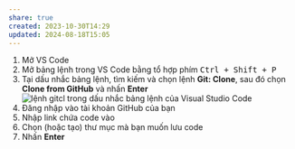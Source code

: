 ```yaml
---
share: true
created: 2023-10-30T14:29
updated: 2024-08-18T15:05
---
```

1. Mở VS Code
2. Mở bảng lệnh trong VS Code bằng tổ hợp phím <kbd>Ctrl + Shift + P</kbd>
3. Tại dấu nhắc bảng lệnh, tìm kiếm và chọn lệnh **Git: Clone**, sau đó chọn **Clone from GitHub** và nhấn **Enter**
     ![lệnh gitcl trong dấu nhắc bảng lệnh của Visual Studio Code](https://learn.microsoft.com/en-us/azure/developer/javascript/media/how-to-clone-github-repo/visual-studio-code-git-clone.png)
4. Đăng nhập vào tài khoản GitHub của bạn
5. Nhập link chứa code vào
6. Chọn (hoặc tạo) thư mục mà bạn muốn lưu code    
7. Nhấn **Enter**

